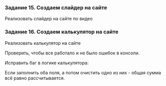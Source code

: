 ### Задание 15. Создаем слайдер на сайте

Реализовать слайдер на сайте по видео

### Задание 16. Создаем калькулятор на сайте

Реализовать калькулятор на сайте

Проверить, чтобы все работало и не было ошибок в консоли.

Исправить баг в логике калькулятора:

Если заполнить оба поля, а потом очистить одно из них - общая сумма всё равно рассчитывается.